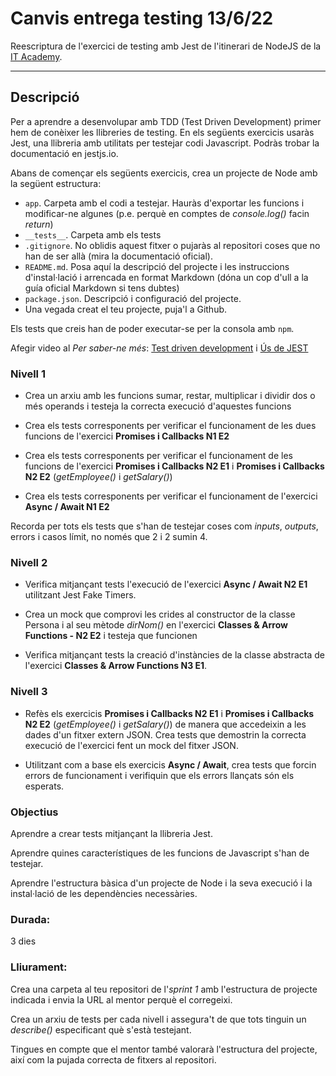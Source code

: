 # Canvis entrega testing 13/6/22

Reescriptura de l'exercici de testing amb Jest de l'itinerari de NodeJS de la [IT Academy](https://www.barcelonactiva.cat/es/itacademy).

___________________________

## Descripció
Per a aprendre a desenvolupar amb TDD (Test Driven Development) primer hem de conèixer les llibreries de testing. En els següents exercicis usaràs Jest, una llibreria amb utilitats per testejar codi Javascript. Podràs trobar la documentació en jestjs.io.

Abans de començar els següents exercicis, crea un projecte de Node amb la següent estructura:

- `app`. Carpeta amb el codi a testejar. Hauràs d'exportar les funcions i modificar-ne algunes (p.e. perquè en comptes de _console.log()_ facin _return_)
- `__tests__`. Carpeta amb els tests
- `.gitignore`. No oblidis aquest fitxer o pujaràs al repositori coses que no han de ser allà (mira la documentació oficial).
- `README.md`. Posa aquí la descripció del projecte i les instruccions d'instal·lació i arrencada en format Markdown (dóna un cop d'ull a la guía oficial Markdown si tens dubtes)
- `package.json`. Descripció i configuració del projecte.
- Una vegada creat el teu projecte, puja'l a Github.

Els tests que creis han de poder executar-se per la consola amb `npm`.

Afegir video al *Per saber-ne més*: [Test driven development](https://www.youtube.com/watch?v=89Pl2Uok8xc&ab_channel=SamMeech-Ward) i [Ús de JEST](https://www.youtube.com/watch?v=hz0_q1MJa2k&ab_channel=SamMeech-Ward)


### Nivell 1

- Crea un arxiu amb les funcions sumar, restar, multiplicar i dividir dos o més operands i testeja la correcta execució d'aquestes funcions 

- Crea els tests corresponents per verificar el funcionament de les dues funcions de l'exercici **Promises i Callbacks N1 E2**

- Crea els tests corresponents per verificar el funcionament de les funcions de l'exercici **Promises i Callbacks N2 E1** i **Promises i Callbacks N2 E2** (_getEmployee()_ i _getSalary()_)

- Crea els tests corresponents per verificar el funcionament de l'exercici **Async / Await N1 E2**

Recorda per tots els tests que s'han de testejar coses com _inputs_, _outputs_, errors i casos límit, no només que 2 i 2 sumin 4.


### Nivell 2

- Verifica mitjançant tests l'execució de l'exercici **Async / Await N2 E1** utilitzant Jest Fake Timers.

- Crea un mock que comprovi les crides al constructor de la classe Persona i al seu mètode _dirNom()_ en l'exercici **Classes & Arrow Functions - N2 E2** i testeja que funcionen

- Verifica mitjançant tests la creació d'instàncies de la classe abstracta de l'exercici **Classes & Arrow Functions N3 E1**.


### Nivell 3

- Refès els exercicis **Promises i Callbacks N2 E1** i **Promises i Callbacks N2 E2** (_getEmployee()_ i _getSalary()_) de manera que accedeixin a les dades d'un fitxer extern JSON. Crea tests que demostrin la correcta execució de l'exercici fent un mock del fitxer JSON.

- Utilitzant com a base els exercicis **Async / Await**, crea tests que forcin errors de funcionament i verifiquin que els errors llançats són els esperats.


### Objectius
Aprendre a crear tests mitjançant la llibreria Jest.

Aprendre quines característiques de les funcions de Javascript s'han de testejar.

Aprendre l'estructura bàsica d'un projecte de Node i la seva execució i la instal·lació de les dependències necessàries.


### Durada: 
3 dies


### Lliurament:
Crea una carpeta al teu repositori de l'_sprint 1_ amb l'estructura de projecte indicada i envia la URL al mentor perquè el corregeixi. 

Crea un arxiu de tests per cada nivell i assegura't de que tots tinguin un _describe()_ especificant què s'està testejant. 

Tingues en compte que el mentor també valorarà l'estructura del projecte, així com la pujada correcta de fitxers al repositori.